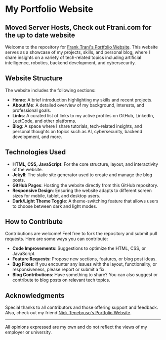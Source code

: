 # My Portfolio Website

## Moved Server Hosts, Check out Ftrani.com for the up to date website


Welcome to the repository for [Frank Trani's Portfolio Website](https://ftrani.com). This website serves as a showcase of my projects, skills, and personal blog, where I share insights on a variety of tech-related topics including artificial intelligence, robotics, backend development, and cybersecurity.

## Website Structure

The website includes the following sections:

- **Home**: A brief introduction highlighting my skills and recent projects.
- **About Me**: A detailed overview of my background, interests, and professional goals.
- **Links**: A curated list of links to my active profiles on GitHub, LinkedIn, LeetCode, and other platforms.
- **Blog**: A space where I share tutorials, tech-related insights, and personal thoughts on topics such as AI, cybersecurity, backend development, and more.

## Technologies Used

- **HTML, CSS, JavaScript**: For the core structure, layout, and interactivity of the website.
- **Jekyll**: The static site generator used to create and manage the blog posts.
- **GitHub Pages**: Hosting the website directly from this GitHub repository.
- **Responsive Design**: Ensuring the website adapts to different screen sizes for mobile, tablet, and desktop users.
- **Dark/Light Theme Toggle**: A theme-switching feature that allows users to choose between dark and light modes.

## How to Contribute

Contributions are welcome! Feel free to fork the repository and submit pull requests. Here are some ways you can contribute:

- **Code Improvements**: Suggestions to optimize the HTML, CSS, or JavaScript.
- **Feature Requests**: Propose new sections, features, or blog post ideas.
- **Bug Fixes**: If you encounter any issues with the layout, functionality, or responsiveness, please report or submit a fix.
- **Blog Contributions**: Have something to share? You can also suggest or contribute to blog posts on relevant tech topics.


## Acknowledgments

Special thanks to all contributors and those offering support and feedback. Also, check out my friend [Nick Tenebruso's Portfolio Website](https://ntenebruso.com).

---

All opinions expressed are my own and do not reflect the views of my employer or university.
